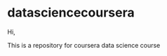 datasciencecoursera
===================

Hi, 

This is a repository for coursera data science course
